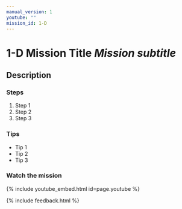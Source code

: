 ```yaml
---
manual_version: 1
youtube: ""
mission_id: 1-D
---
```


# 1-D Mission Title *Mission subtitle*

## Description

### Steps

1. Step 1
2. Step 2
3. Step 3

### Tips

* Tip 1
* Tip 2
* Tip 3

### Watch the mission

{% include youtube_embed.html id=page.youtube %}

{% include feedback.html %}